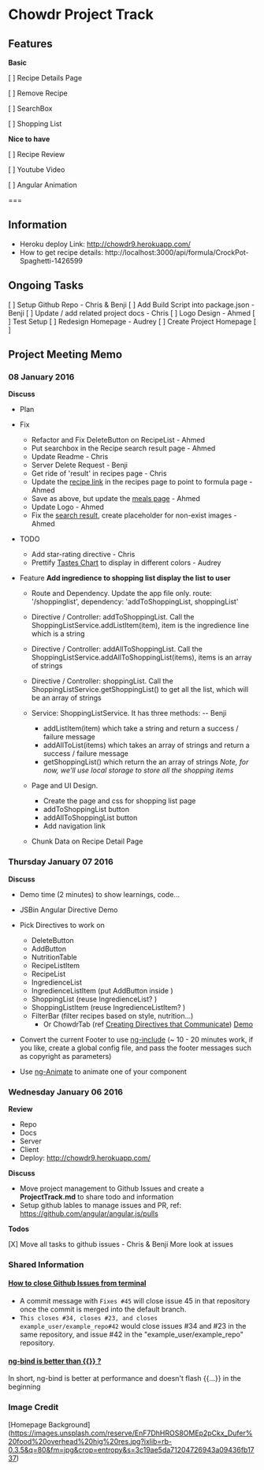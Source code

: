 # Chowdr  Project Track 

## Features

**Basic**

[ ] Recipe Details Page 

[ ] Remove Recipe 

[ ] SearchBox 

[ ] Shopping List 

**Nice to have**

[ ] Recipe Review 

[ ] Youtube Video 

[ ] Angular Animation 

===

## Information
* Heroku deploy Link: http://chowdr9.herokuapp.com/ 
* How to get recipe details: http://localhost:3000/api/formula/CrockPot-Spaghetti-1426599


## Ongoing Tasks 
[ ] Setup Github Repo - Chris & Benji
[ ] Add Build Script into package.json  - Benji
[ ] Update / add related project  docs  - Chris 
[ ] Logo Design - Ahmed 
[ ] Test Setup 
[ ] Redesign Homepage - Audrey 
[ ] Create Project Homepage 
[ ]



## Project Meeting Memo 


### 08 January 2016

**Discuss**

* Plan 


* Fix 
  - Refactor and Fix DeleteButton on RecipeList  - Ahmed
  - Put searchbox in the Recipe search result page  - Ahmed
  - Update Readme - Chris 
  - Server Delete Request - Benji
  - Get ride of 'result' in recipes page  - Chris 
  - Update the [recipe link](http://localhost:3000/#/recipes)  in the recipes page to point to formula page  - Ahmed
  - Save as above, but update the [meals page](http://localhost:3000/#/meals) - Ahmed
  - Update Logo - Ahmed 
  - Fix the [search result](http://localhost:3000/#/recipeSearchResults/hello), create placeholder for non-exist images - Ahmed 

* TODO 
  - Add star-rating directive - Chris 
  - Prettify [Tastes Chart](http://localhost:3000/#/formula/Crudaiola-Pasta-1453667) to display in different colors - Audrey 

* Feature 
  **Add ingredience to shopping list display the list to user**
  - Route and Dependency.  Update the app file only. route: '/shoppinglist', dependency: 'addToShoppingList, shoppingList'

  - Directive / Controller: addToShoppingList.  Call the ShoppingListService.addListItem(item), item is the ingredience line which is a string 

  - Directive / Controller: addAllToShoppingList.  Call the ShoppingListService.addAllToShoppingList(items), items is an array of strings 

  - Directive / Controller: shoppingList. Call the ShoppingListService.getShoppingList() to get all the list, which will be an array of strings 

  - Service: ShoppingListService. It has three methods:  -- Benji 
    * addListItem(item) which take a string and return a success / failure message 
    * addAllToList(items) which takes an array of strings and return a success / failure message 
    * getShoppingList() which return the an array of strings
    *Note, for now, we'll use local storage to store all the shopping items*

  - Page and UI Design. 
    * Create the page and css for shopping list page 
    * addToShoppingList button
    * addAllToShoppingList button 
    * Add navigation link 

  - Chunk Data on Recipe Detail Page 


### Thursday January 07 2016
**Discuss**
* Demo time (2 minutes) to show learnings, code...
* JSBin Angular Directive Demo
* Pick Directives to work on 
  - DeleteButton 
  - AddButton 
  - NutritionTable 
  - RecipeListItem 
  - RecipeList 
  - IngredienceList
  - IngredienceListItem (put AddButton inside )
  - ShoppingList  (reuse IngredienceList? )
  - ShoppingListItem (reuse IngredienceListItem? )
  - FilterBar (filter recipes based on style, nutrition...) 
    - Or ChowdrTab (ref [Creating Directives that Communicate](https://docs.angularjs.org/guide/directive)) [Demo](http://plnkr.co/edit/wDvUlXrnKAHRnN6X7Pa4?p=preview)

  
* Convert the current Footer to use [ng-include](http://www.w3schools.com/angular/angular_includes.asp) (~ 10 - 20 minutes work, if you like, create a global config file, and pass the footer messages such as copyright as parameters) 
* Use [ng-Animate](http://www.w3schools.com/angular/angular_animations.asp) to animate one of your component 







### Wednesday January 06 2016

**Review**

* Repo 
* Docs 
* Server 
* Client 
* Deploy: http://chowdr9.herokuapp.com/ 


**Discuss**

* Move project management to Github Issues and create a **ProjectTrack.md** to share todo and information
* Setup github lables to manage issues and PR, ref: https://github.com/angular/angular.js/pulls  

**Todos**

[X] Move all tasks to github issues - Chris & Benji 
More look at issues 



### Shared Information 
#### [How to close Github Issues from terminal](https://help.github.com/articles/closing-issues-via-commit-messages/)
* A commit message with `Fixes #45` will close issue 45 in that repository once the commit is merged into the default branch. 
* `This closes #34, closes #23, and closes example_user/example_repo#42` would close issues #34 and #23 in the same repository, and issue #42 in the "example_user/example_repo" repository.

#### [ng-bind is better than {{}} ?](http://stackoverflow.com/questions/16125872/angularjs-why-ng-bind-is-better-than-in-angular)
In short, ng-bind is better at performance and doesn't flash {{...}} in the beginning


### Image Credit
[Homepage Background] (https://images.unsplash.com/reserve/EnF7DhHROS8OMEp2pCkx_Dufer%20food%20overhead%20hig%20res.jpg?ixlib=rb-0.3.5&q=80&fm=jpg&crop=entropy&s=3c19ae5da71204726943a09436fb1737)
